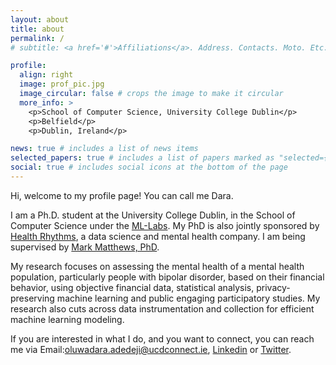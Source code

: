 ```yaml
---
layout: about
title: about
permalink: /
# subtitle: <a href='#'>Affiliations</a>. Address. Contacts. Moto. Etc.

profile:
  align: right
  image: prof_pic.jpg
  image_circular: false # crops the image to make it circular
  more_info: >
    <p>School of Computer Science, University College Dublin</p>
    <p>Belfield</p>
    <p>Dublin, Ireland</p>

news: true # includes a list of news items
selected_papers: true # includes a list of papers marked as "selected={true}"
social: true # includes social icons at the bottom of the page
---
```


Hi, welcome to my profile page! You can call me Dara.

I am a Ph.D. student at the University College Dublin, in the School of Computer Science under the [ML-Labs](https://www.ml-labs.ie/). My PhD is also jointly sponsored by [Health Rhythms](https://www.healthrhythms.com/), a data science and mental health company. I am being supervised by [Mark Matthews, PhD](https://people.ucd.ie/mark.matthews).

My research focuses on assessing the mental health of a mental health population, particularly people with bipolar disorder, based on their financial behavior, using objective financial data, statistical analysis, privacy-preserving machine learning and public engaging participatory studies. My research also cuts across data instrumentation and collection for efficient machine learning modeling.

If you are interested in what I do, and you want to connect, you can reach me via Email:oluwadara.adedeji@ucdconnect.ie, [Linkedin](https://www.linkedin.com/in/oluwadara-adedeji-183770106/) or [Twitter](https://twitter.com/darasiemi).
